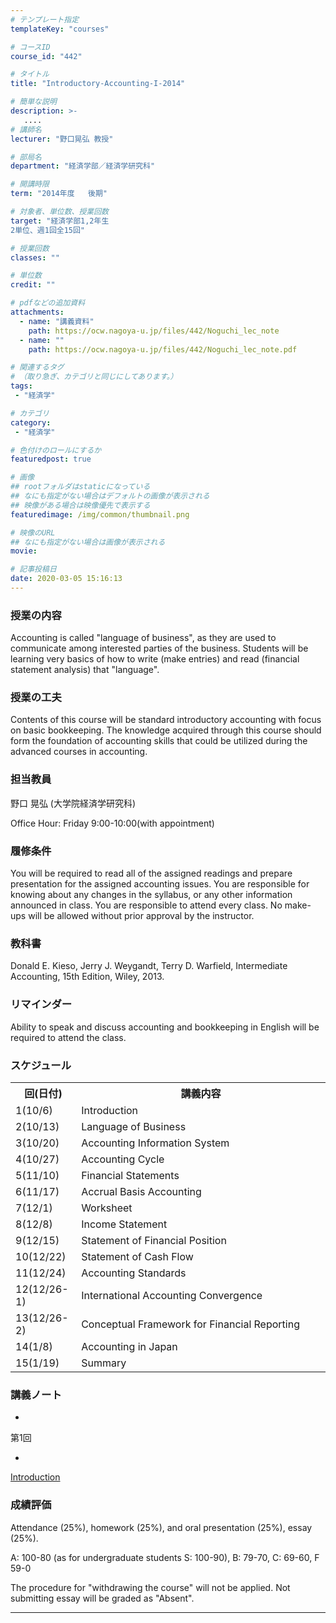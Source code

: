 ```yaml
---
# テンプレート指定
templateKey: "courses"

# コースID
course_id: "442"

# タイトル
title: "Introductory-Accounting-I-2014"

# 簡単な説明
description: >-
   ....
# 講師名
lecturer: "野口晃弘 教授"

# 部局名
department: "経済学部／経済学研究科"

# 開講時限
term: "2014年度	後期"

# 対象者、単位数、授業回数
target: "経済学部1,2年生
2単位、週1回全15回"

# 授業回数
classes: ""

# 単位数
credit: ""

# pdfなどの追加資料
attachments:
  - name: "講義資料" 
    path: https://ocw.nagoya-u.jp/files/442/Noguchi_lec_note
  - name: "" 
    path: https://ocw.nagoya-u.jp/files/442/Noguchi_lec_note.pdf

# 関連するタグ
# （取り急ぎ、カテゴリと同じにしてあります。）
tags:
 - "経済学"

# カテゴリ
category:
 - "経済学"

# 色付けのロールにするか
featuredpost: true

# 画像
## rootフォルダはstaticになっている
## なにも指定がない場合はデフォルトの画像が表示される
## 映像がある場合は映像優先で表示する
featuredimage: /img/common/thumbnail.png

# 映像のURL
## なにも指定がない場合は画像が表示される
movie: 

# 記事投稿日
date: 2020-03-05 15:16:13
---
```


### 授業の内容

Accounting is called "language of business", as they are used to communicate among interested parties of the business. Students will be learning very basics of how to write (make entries) and read (financial statement analysis) that "language".


### 授業の工夫

Contents of this course will be standard introductory accounting with focus on basic bookkeeping. The knowledge acquired through this course should form the foundation of accounting skills that could be utilized during the advanced courses in accounting.





### 担当教員

野口 晃弘 (大学院経済学研究科)

Office Hour: Friday 9:00-10:00(with appointment)

### 履修条件

You will be required to read all of the assigned readings and prepare presentation for the assigned accounting issues. You are responsible for knowing about any changes in the syllabus, or any other information announced in class. You are responsible to attend every class. No make-ups will be allowed without prior approval by the instructor.

### 教科書

Donald E. Kieso, Jerry J. Weygandt, Terry D. Warfield, Intermediate Accounting, 15th Edition, Wiley, 2013.

### リマインダー

Ability to speak and discuss accounting and bookkeeping in English will be required to attend the class.


<h3>スケジュール</h3>
<table class="basic" width="525">
<tr>
<th width="90" class="center">回(日付)</th>
<th width="435" class="center">講義内容</th>
</tr>

<tr>
<td width="90" class="center">1(10/6)</td>
<td width="435">Introduction</td>
</tr>

<tr>
<td width="90" class="center">2(10/13)</td>
<td width="435">Language of Business</td>
</tr>

<tr>
<td width="90" class="center">3(10/20)</td>
<td width="435">Accounting Information System</td>
</tr>

<tr>
<td width="90" class="center">4(10/27)</td>
<td width="435">Accounting Cycle</td>
</tr>

<tr>
<td width="90" class="center">5(11/10)</td>
<td width="435">Financial Statements</td>
</tr>

<tr>
<td width="90" class="center">6(11/17)</td>
<td width="435">Accrual Basis Accounting</td>
</tr>

<tr>
<td width="90" class="center">7(12/1)</td>
<td width="435">Worksheet</td>
</tr>

<tr>
<td width="90" class="center">8(12/8)</td>
<td width="435">Income Statement</td>
</tr>

<tr>
<td width="90" class="center">9(12/15)</td>
<td width="435">Statement of Financial Position</td>
</tr>

<tr>
<td width="90" class="center">10(12/22)</td>
<td width="435">Statement of Cash Flow</td>
</tr>

<tr>
<td width="90" class="center">11(12/24)</td>
<td width="435">Accounting Standards</td>
</tr>

<tr>
<td width="90" class="center">12(12/26-1)</td>
<td width="435">International Accounting Convergence</td>
</tr>

<tr>
<td width="90" class="center">13(12/26-2)</td>
<td width="435">Conceptual Framework for Financial Reporting</td>
</tr>

<tr>
<td width="90" class="center">14(1/8)</td>
<td width="435">Accounting in Japan</td>
</tr>

<tr>
<td width="90" class="center">15(1/19)</td>
<td width="435">Summary</td>
</tr>

</table>


### 講義ノート


-
第1回


-
[Introduction](https://ocw.nagoya-u.jp/files/442/Noguchi_lec_note.pdf) 








### 成績評価

Attendance (25%), homework (25%), and oral presentation (25%), essay (25%).

A: 100-80 (as for undergraduate students S: 100-90), B: 79-70, C: 69-60, F 59-0

The procedure for "withdrawing the course" will not be applied. Not submitting essay will be graded as "Absent".



-----